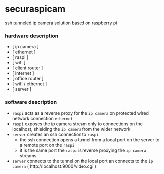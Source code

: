 # securaspicam
ssh tunneled ip camera solution based on raspberry pi

### hardware description
* [ ip camera ] 
* [ ethernet ] 
* [ raspi ]
* [ wifi ]
* [ client router ]
* [ internet ]
* [ office router ]
* [ wifi / ethernet ]
* [ server ]

### software description
* `raspi` acts as a reverse proxy for the `ip camera` on protected wired network connection `ethernet`
* `raspi` exposes the ip camera stream only to connections on the localhost, shielding the `ip camera` from the wider network
* `server` creates an ssh connection to `raspi` 
  * the ssh connection opens a tunnel from a local port on the server to a remote port on the `raspi`
  * it is the same port the `raspi` is reverse proxying the `ip camera` streams
* `server` connects to the tunnel on the local port an connects to the `ip camera` ( http://localhost:9000/video.cgi )
